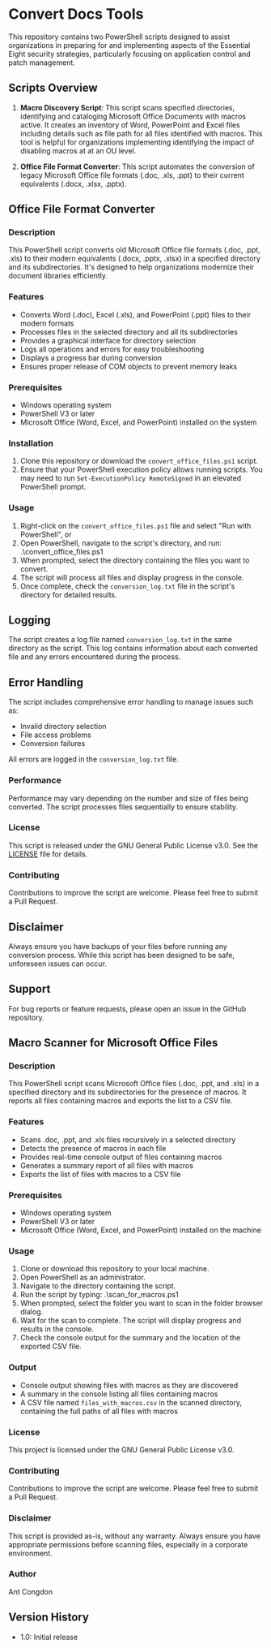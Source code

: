 # Convert Docs Tools

This repository contains two PowerShell scripts designed to assist organizations in preparing for and implementing aspects of the Essential Eight security strategies, particularly focusing on application control and patch management.

## Scripts Overview

1. **Macro Discovery Script**: This script scans specified directories, identifying and cataloging Microsoft Office Documents with macros active. It creates an inventory of Word, PowerPoint and Excel files including details such as file path for all files identified with macros. This tool is helpful for organizations implementing identifying the impact of disabling macros at at an OU level.

2. **Office File Format Converter**: This script automates the conversion of legacy Microsoft Office file formats (.doc, .xls, .ppt) to their current equivalents (.docx, .xlsx, .pptx).

## Office File Format Converter

### Description

This PowerShell script converts old Microsoft Office file formats (.doc, .ppt, .xls) to their modern equivalents (.docx, .pptx, .xlsx) in a specified directory and its subdirectories. It's designed to help organizations modernize their document libraries efficiently.

### Features

- Converts Word (.doc), Excel (.xls), and PowerPoint (.ppt) files to their modern formats
- Processes files in the selected directory and all its subdirectories
- Provides a graphical interface for directory selection
- Logs all operations and errors for easy troubleshooting
- Displays a progress bar during conversion
- Ensures proper release of COM objects to prevent memory leaks

### Prerequisites

- Windows operating system
- PowerShell V3 or later
- Microsoft Office (Word, Excel, and PowerPoint) installed on the system

### Installation

1. Clone this repository or download the `convert_office_files.ps1` script.
2. Ensure that your PowerShell execution policy allows running scripts. You may need to run `Set-ExecutionPolicy RemoteSigned` in an elevated PowerShell prompt.

### Usage

1. Right-click on the `convert_office_files.ps1` file and select "Run with PowerShell", or
2. Open PowerShell, navigate to the script's directory, and run:
.\convert_office_files.ps1
3. When prompted, select the directory containing the files you want to convert.
4. The script will process all files and display progress in the console.
5. Once complete, check the `conversion_log.txt` file in the script's directory for detailed results.

## Logging

The script creates a log file named `conversion_log.txt` in the same directory as the script. This log contains information about each converted file and any errors encountered during the process.

## Error Handling

The script includes comprehensive error handling to manage issues such as:
- Invalid directory selection
- File access problems
- Conversion failures

All errors are logged in the `conversion_log.txt` file.

### Performance

Performance may vary depending on the number and size of files being converted. The script processes files sequentially to ensure stability.

### License

This script is released under the GNU General Public License v3.0. See the [LICENSE](LICENSE) file for details.

### Contributing

Contributions to improve the script are welcome. Please feel free to submit a Pull Request.

## Disclaimer

Always ensure you have backups of your files before running any conversion process. While this script has been designed to be safe, unforeseen issues can occur.

## Support

For bug reports or feature requests, please open an issue in the GitHub repository.


## Macro Scanner for Microsoft Office Files

### Description

This PowerShell script scans Microsoft Office files (.doc, .ppt, and .xls) in a specified directory and its subdirectories for the presence of macros. It reports all files containing macros and exports the list to a CSV file.

### Features

- Scans .doc, .ppt, and .xls files recursively in a selected directory
- Detects the presence of macros in each file
- Provides real-time console output of files containing macros
- Generates a summary report of all files with macros
- Exports the list of files with macros to a CSV file

### Prerequisites

- Windows operating system
- PowerShell V3 or later
- Microsoft Office (Word, Excel, and PowerPoint) installed on the machine

### Usage

1. Clone or download this repository to your local machine.
2. Open PowerShell as an administrator.
3. Navigate to the directory containing the script.
4. Run the script by typing: .\scan_for_macros.ps1
5. When prompted, select the folder you want to scan in the folder browser dialog.
6. Wait for the scan to complete. The script will display progress and results in the console.
7. Check the console output for the summary and the location of the exported CSV file.

### Output

- Console output showing files with macros as they are discovered
- A summary in the console listing all files containing macros
- A CSV file named `files_with_macros.csv` in the scanned directory, containing the full paths of all files with macros

### License

This project is licensed under the GNU General Public License v3.0.

### Contributing

Contributions to improve the script are welcome. Please feel free to submit a Pull Request.

### Disclaimer

This script is provided as-is, without any warranty. Always ensure you have appropriate permissions before scanning files, especially in a corporate environment.

### Author

Ant Congdon

## Version History

- 1.0: Initial release

